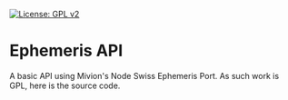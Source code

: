 [![License: GPL v2](https://img.shields.io/badge/License-GPL%20v2-blue.svg)](https://www.gnu.org/licenses/old-licenses/gpl-2.0.en.html)

# Ephemeris API
A basic API using Mivion's Node Swiss Ephemeris Port. As such work is GPL, here is the source code.
